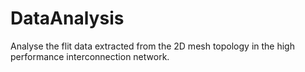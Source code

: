 # DataAnalysis
Analyse the flit data extracted from the 2D mesh topology in the high performance interconnection network.

